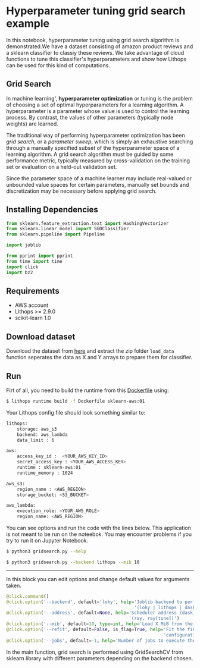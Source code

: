 
# Hyperparameter tuning grid search example

In this notebook, hyperparameter tuning using grid search algorithm is demonstrated.We have a dataset consisting
of amazon product reviews and a sklearn classifier to classiy these reviews. We take advantage of cloud functions
to tune this classifier's hyperparameters and show how Lithops can be used for this kind of computations.

## Grid Search
In machine learning', **hyperparameter optimization** or tuning is the problem of choosing a set of optimal hyperparameters for a learning algorithm. A hyperparameter is a parameter whose value is used to control the learning process. By contrast, the values of other parameters (typically node weights) are learned.

The traditional way of performing hyperparameter optimization has been  _grid search_, or a  _parameter sweep_, which is simply an  exhaustive searching through a manually specified subset of the hyperparameter space of a learning algorithm. A grid search algorithm must be guided by some performance metric, typically measured by  cross-validation on the training set or evaluation on a held-out validation set.

Since the parameter space of a machine learner may include real-valued or unbounded value spaces for certain parameters, manually set bounds and discretization may be necessary before applying grid search.
## Installing Dependencies

```python
from sklearn.feature_extraction.text import HashingVectorizer
from sklearn.linear_model import SGDClassifier
from sklearn.pipeline import Pipeline

import joblib

from pprint import pprint
from time import time
import click
import bz2
```

## Requirements
- AWS account
- Lithops >= 2.9.0
- scikit-learn 1.0

## Download dataset

Download the dataset from [here](https://www.kaggle.com/bittlingmayer/amazonreviews) and extract the zip folder
`load_data` function seperates the data as X and Y arrays to prepare them for classifier.

## Run

Firt of all, you need to build the runtime from this [Dockerfile](runtime/Dockerfile) using:

   ```bash
   $ lithops runtime build -f Dockerfile sklearn-aws:01
   ```

Your Lithops config file should look something similar to:
```bash
lithops:
    storage: aws_s3
    backend: aws_lambda
    data_limit : 6

aws:
    access_key_id :  <YOUR_AWS_KEY_ID>
    secret_access_key : <YOUR_AWS_ACCESS_KEY>
    runtime : sklearn-aws:01
    runtime_memory : 1024 

aws_s3:
    region_name : <AWS_REGION>
    storage_bucket: <S3_BUCKET>

aws_lambda:
    execution_role: <YOUR_AWS_ROLE>
    region_name: <AWS_REGION>

```

You can see options and run the code with the lines below. This application is not meant to be run on the noteebok. You may encounter problems if you try to run it on Jupyter Notebook.

   ```bash
   $ python3 gridsearch.py --help
   ```

   ```bash
   $ python3 gridsearch.py --backend lithops --mib 10
   
   ```
---

In this block you can edit options and change default values for arguments taken.

```python
@click.command()
@click.option('--backend', default='loky', help='Joblib backend to perform grid search '
                                                '(loky | lithops | dask | ray | tune)')
@click.option('--address', default=None, help='Scheduler address (dask) or head node address '
                                              '(ray, ray[tune])')
@click.option('--mib', default=10, type=int, help='Load X MiB from the dataset')
@click.option('--refit', default=False, is_flag=True, help='Fit the final model with the best '
                                                           'configuration and print score')
@click.option('--jobs', default=-1, help='Number of jobs to execute the search. -1 means all processors.')
```

In the main function, grid search is performed using GridSearchCV from sklearn library with different parameters depending on the backend chosen. 
